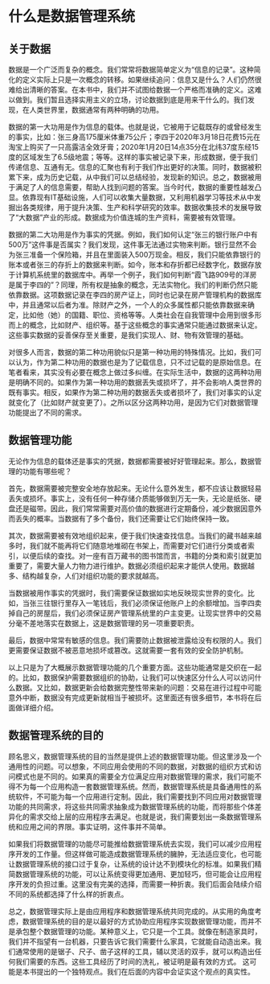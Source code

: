 # 什么是数据管理系统

## 关于数据

数据是一个广泛而复杂的概念。我们常常将数据简单定义为“信息的记录”。这种简化的定义实际上只是一次概念的转移。如果继续追问：信息又是什么？人们仍然很难给出清晰的答案。在本书中，我们并不试图给数据一个严格而准确的定义。这难以做到。我们暂且选择实用主义的立场，讨论数据到底是用来干什么的。我们发现，在人类世界里，数据通常有两种明确的功用。

数据的第一大功用是作为信息的载体。也就是说，它被用于记载既存的或曾经发生的事实，比如：张三身高175厘米体重75公斤；李四于2020年3月18日花费15元在淘宝上购买了一只高露洁全效牙膏；2020年1月20日14点35分在北纬37度东经15度的区域发生了6.5级地震；等等。这样的事实被记录下来，形成数据，便于我们传递信息、互通有无。信息的汇聚也有利于我们作出更好的决策。同时，数据被积累下来，成为历史记载，从中我们可以总结经验，发现新的知识。总之，数据被用于满足了人的信息需要，帮助人找到问题的答案。当今时代，数据的重要性越发凸显。依靠现有IT基础设施，人们可以收集大量数据，又利用机器学习等技术从中发掘出各类规律，用于提升决策、生产和科学研究的效率。数据收集技术的发展导致了“大数据”产业的形成。数据成为价值连城的生产资料，需要被有效管理。

数据的第二大功用是作为事实的凭据。例如，我们如何认定“张三的银行账户中有500万”这件事是否属实？我们发现，这件事无法通过实物来判断。银行显然不会为张三准备一个保险箱，并且在里面装入500万现金。相反，我们只能依靠银行的账本或者张三的存折上的数据来判断。如今，账本和存折都已经数字化，数据存放于计算机系统里的数据库中。再举一个例子，我们如何判断“霞飞路909号的洋房是属于李四的”？同理，所有权是抽象的概念，无法实物化。我们的判断仍然只能依靠数据。这项数据记录在李四的房产证上，同时也记录在房产管理机构的数据库中，并且通常以后者为准。除财产之外，一个人的众多属性都只能依靠数据来确定，比如他（她）的国籍、职位、资格等等。人类社会在自我管理中会用到很多形而上的概念，比如财产、组织等。基于这些概念的事实通常只能通过数据来认定。这些事实数据的妥善保存至关重要，是我们实现人、财、物有效管理的基础。

对很多人而言，数据的第二种功用貌似只是第一种功用的特殊情况。比如，我们可以认为，作为第二种功用的数据也是为了记载信息，只不过记载的是原始信息。在笔者看来，其实没有必要在概念上做过多纠缠。在实际生活中，数据的这两种功用是明确不同的。如果作为第一种功用的数据丢失或损坏了，并不会影响人类世界的既有事实。相反，如果作为第二种功用的数据丢失或者损坏了，我们对事实的认定就变化了（比如财产就变更了）。之所以区分这两种功用，是因为它们对数据管理功能提出了不同的需求。

## 数据管理功能

无论作为信息的载体还是事实的凭据，数据都需要被好好管理起来。那么，数据管理的功能有哪些呢？

首先，数据需要被完整安全地存放起来。无论什么意外发生，都不应该让数据轻易丢失或损坏。事实上，没有任何一种存储介质能够做到万无一失，无论是纸张、硬盘还是磁带。因此，我们常常需要对高价值的数据进行定期备份，减少数据因意外而丢失的概率。当数据有了多个备份，我们还需要让它们始终保持一致。

其次，数据需要被有效地组织起来，便于我们快速查找信息。当我们的藏书越来越多时，我们就不能再将它们随意地堆砌在书架上，而需要对它们进行分类或者索引，以便后续的查找。对一座有百万藏书的图书馆而言，书籍的分类和索引就更加重要了，需要大量人力物力进行维护。数据必须组织起来才能供人使用。数据越多、结构越复杂，人们对组织功能的要求就越高。

当数据被用作事实的凭据时，我们需要保证数据如实地反映现实世界的变化。比如，当张三往银行里存入一笔钱后，我们必须保证他账户上的余额增加。当李四卖掉自己的房屋后，我们必须保证房产管理系统里的户主变更。让现实世界中的交易分毫不差地落实在数据上，这是数据管理的另一项重要职责。

最后，数据中常常有敏感的信息。我们需要防止数据被泄露给没有权限的人。我们更需要保证数据不被恶意地损坏或篡改。这就需要一套有效的安全防护机制。

以上只是为了大概展示数据管理功能的几个重要方面。这些功能通常是交织在一起的。比如，数据保护需要数据组织的协助，让我们可以快速区分什么人可以访问什么数据。又比如，数据更新会给数据完整性带来新的问题：交易在进行过程中可能意外中断，数据没有完成更新就相当于被损坏。这里面还有很多细节，本书将在后面做详细介绍。

## 数据管理系统的目的

顾名思义，数据管理系统的目的当然是提供上述的数据管理功能。但这里涉及一个通用性的问题。可以想象，不同应用会使用的不同的数据，对数据的组织方式和访问模式也是不同的。如果真的需要全方位满足应用对数据管理的需求，我们可能不得不为每一个应用构造一套数据管理系统。然而，数据管理系统是具备通用性的系统软件，不可能为每一个应用进行定制。因此，我们需要找到不同应用对数据管理功能的共同需求，将这些共同需求抽象成为数据管理系统的功能，而将那些个体差异化的需求交给上层的应用程序去满足。也就是说，我们需要划出一条数据管理系统和应用之间的界限。事实证明，这件事并不简单。

如果我们将数据管理的功能尽可能推给数据管理系统去实现，我们可以减少应用程序开发的工作量。但这样做可能造成数据管理系统的臃肿，无法适应变化，也可能让数据管理系统的接口过于复杂，让系统的设计达不到模块化的标准。如果我们精简数据管理系统的功能，可以让系统变得更加通用、更加轻巧，但可能会让应用程序开发的负担过重。这里没有完美的选择，而需要一种折衷。我们后面会陆续介绍不同的系统都选择了什么样的折衷点。

总之，数据管理实际上是由应用程序和数据管理系统共同完成的。从实用的角度考虑，数据管理系统的目的是以最好的方式协助应用程序实现数据管理功能，而并不是承包整个数据管理的功能。某种意义上，它只是一个工具。就像在制造家具时，我们并不指望有一台机器，只要告诉它我们需要什么家具，它就能自动造出来。我们通常使用的是锯子、尺子、凿子这样的工具，辅以灵活的双手，就可以构造出任何我们需要的东西。这些工具经历了时间的洗礼，被证明是最有效的方式。
这可能是本书提出的一个独特观点。我们在后面的内容中会证实这个观点的真实性。


